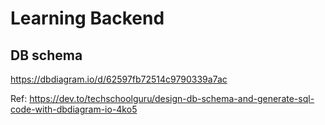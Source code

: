 # Learning Backend

## DB schema
https://dbdiagram.io/d/62597fb72514c9790339a7ac

Ref: https://dev.to/techschoolguru/design-db-schema-and-generate-sql-code-with-dbdiagram-io-4ko5
